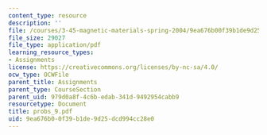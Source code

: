```yaml
---
content_type: resource
description: ''
file: /courses/3-45-magnetic-materials-spring-2004/9ea676b00f39b1de9d25dcd994cc28e0_probs_9.pdf
file_size: 29027
file_type: application/pdf
learning_resource_types:
- Assignments
license: https://creativecommons.org/licenses/by-nc-sa/4.0/
ocw_type: OCWFile
parent_title: Assignments
parent_type: CourseSection
parent_uid: 979d0a8f-4c6b-edab-341d-9492954cabb9
resourcetype: Document
title: probs_9.pdf
uid: 9ea676b0-0f39-b1de-9d25-dcd994cc28e0
---
```

